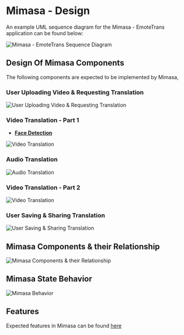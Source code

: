 # Mimasa - Design

An example UML sequence diagram for the Mimasa - EmoteTrans application can be found below:

![Mimasa - EmoteTrans Sequence Diagram](http://www.plantuml.com/plantuml/png/XP9DJiCm48NtFiLSe1Ve0XMr85LgeQAK_U1C4ql-CVQuK4wF4wTDIOJOJVA-z_mopY8o1av62y6ADS5M6Om8CtWmZkare8smfuz4LXAi5DO1ZH27I05cTt1OpxEgIJ8ewnC3sWfSudRKQEk4DKLnMBVi8qfQ4MVMXJcihMA5MdsJk1LQyDcJNRxDOOcUKo0ugOfSoHT5cyRjWilOXJtcaXJ_32xlu9Zbc7Dx_D_ipEV6S2HiQqtZDyfltOaCMHxCPGAjF9XUZ692be3xL2ct9uy1Esy_4aHF99lSqnd05XAtQ37lE-Q5fAjjtcgsTvSdWtg_1h03fYyMOxRrFsrslKKZKyUrF5h73ONhROhC3LtFDekn73Sy_EhBbyYgd3qsZZQN5Ta4Pw-PidmnV2fkfckSseOVSwMYrtY-RL2AbQoOBLID8iM2R9MC_W40)

## Design Of Mimasa Components

The following components are expected to be implemented by Mimasa,

### User Uploading Video & Requesting Translation

![User Uploading Video & Requesting Translation](http://www.plantuml.com/plantuml/png/NOwnJWOn38FtF4KcDbw00Vs8cGLnxE5g7PNQj2Gf4czFUp3Tai7-xFZc8HQZ5dx9LLpukHdcgRqfD8WYHm5l3kEjboOfwy7lEQ7n7R_YQy1ZIMycwaKYDoMIFPgT8Q8pUl_8Jxtp0xSETOvFiFHEKrlMGgPdVstEik_mIJMkI5ak5OU9JaYn8B4Vxh2QtUTdlw3ZNEpylVPUF4V1FdiIF1iI5z5Zo84hDZvgdjZ_EA8RD8rQw1S0)

### Video Translation - Part 1

- **[Face Detection](../facedetector/facedetector.md)**

![Video Translation](http://www.plantuml.com/plantuml/png/ZPBDZXCn48JlVeg-0OSLznpGHcX17FWHoyAvCwu9biO_jDkhpTjZnywIA0FYCaha-ghBrRxDogB5B_JHUSvCRwEWVdoA0K6D-UPqmOQ-Euj8NoHEoDc5lJ4yQHHwo11ZsfTktWoFRKeR-fmGI7_YvCifcUVZfctCXhxYLq5MugaPaqRoi8xN7DyB1wM09cGvK89uLyF4aDVa3sc9REcn1LyxloyxxvIOP4HukN3O5zw3E0oEN4X5Nrq4xrMC9g9K8ppBvoYKpZgwbAx1TqygjKdYObtb9VfkjO9kcsJe6vhRNFJ_iDtXxnEH_f4ODsUfhu1rb__2te6r24RgymlFF3bUQEw2R2wLdRxpKUjwFrW4TRD3nSVlm_5fbGnvaGbTbcd76PPYE9dZAGdw2pdkT77fTJq2-VW8NusokHfnQdeRxF56zuSmGQZNVUr0bfMFBSv5QYQXN05ZFaK5LOrSRVm7Est0MFcV1jlZtu6cwDC2XJNcjeuiVZ6_0G00)

### Audio Translation

![Audio Translation](http://www.plantuml.com/plantuml/png/bPB1pjCm48JlVefz0VJV_mDgLK1SW8f6lPjucww8TwFr9hHlJ-ewRQ96GbmYopFpJRJUJJAlriSMlb7qoSDE5CTFx8IHpRcAhCLtsFQ112hrd5fl9EnSllfyCVMrYSA7ZtVJNh5JgJ4bqNSeEWRmcN1IYJ1GG74lxWVYW9rNRxVyKvyGRc79eRqaspyxYpO61gbzcy1pW5--_jsezECnzebgDm-jKNvYb07XwvSt5ae8T09631XUayTRpISqr4YCOpOX1-AczBkblXvvdC7E29seaJ38gJ20E0jv16l0GuTOdokfy6BbcV80ftE9lXMS2TZedB014oa6Q3qtlM_GhU9oKRwHei-ATi83gjsn9gKkPPzR3qqFlkLmf81ok78z7vyLvsDx_f2Toq3--Nu_1jJMNsUGahnJyX8KB364Cip91PqaCX9U5Ft_BpltNGn11bJ8WSM6fJuYbFqUqyvjHamVM_SN)

### Video Translation - Part 2

![Video Translation](http://www.plantuml.com/plantuml/png/XPB1pjCm48JlVefz0SIz1_HNHPmeHQ9mNzcRnfBZjTQRelBqsAjG8jhGInl7Cz-CutshYgBpbE0O9wm81nPgFrFXJ5cTEqTDj8CVCH33MJ3NX1evEuTUMU1x9N7EjhyAUwgL1TvzW2DVQMg4RxViH-4SVv7iOBM25Clx0Jt1j4Wh_8mwWYuX503d4DazGLd4vrYUfmmnXvWlFU4lV1Fp2JtzdsCjNuFshUq-1_iMVQyZ3aAe1DXPcE3QzpQEwHxzMzJQ_Xy0W3c01MoGR7cQjSnwBxQwKVDN-WC1DgLRkHfa6PDzAUqoctPHBHPbc6qUxgfciH7PmHVMEDn0Hp8Dy63FdgUIgES_CtsCjIIyhS-wbCjGlH1bruN_53kLpkjjAYNo2WWX3WC9POM4-JBZXM1WkNCZlmBXbG3NUlFtIW92nlRqWZ6Ya1rwZR5XuFPMgdDlbCCy9VSR)

### User Saving & Sharing Translation

![User Saving & Sharing Translation](http://www.plantuml.com/plantuml/png/NSynQWD130NGNgVuLKZ0oG5I18VKgPmSGAnbZs1cj4ZQpVKZt1ZSY8zuNw1Z97jke-DR1mVZorngZDMcp2HApIxu3N6SUDTvnHDEZRqIVfndT4wrISHBcjyWqOs_Vk1pNV6Eu5q2USUubAnOoEKYBdEHnqvZVoZzQJPODl7QDxVjsh2pgss1jKmT7O5d6QpzWB15kMF8MVa0oUNjXUWeyro_qZy0)

## Mimasa Components & their Relationship

![Mimasa Components & their Relationship](http://www.plantuml.com/plantuml/png/dLTVRzis47_df-1R72p-0i9GDEWQO42y1KlNFNFIsIOWaXf9EVM6VVT9fCwapwGNjm-5x_Yx_yUVc8_E2-j7rVEDLC89lkQVZ1gC1kqT_zGBv_XFKkoiK8wnDiY_Ex3y7yQdVp-O0VJZCApkepZXj7y1gwHpqcXKZqDlHFTLTc1MX_d_XWTXENRGG-kVXTwDOWUhVldHy5TlfTuXQlnJIVyR_3M2ynUW1rvmRA45UO1VZ9TRsGe_fwGpWKJef1jwSVnYXNPzHFluEuAp0yn97E0M-5xOT-B_nMvle9FYnPeMd3EdleTYJzfOTP8ZHeoTp22FKQG8ywZZP5wFkeM8eygKJToIQUAOY9hJUsndhmtV924xJJcGOh0fvks67eRv7USTNAKkaVenEVZchMXzgEZ96XKty7wfSS4eu-DC6lxvz3kUjHQ4pmTMsjuT-1nnlvoct6BZIMfO9Qp2469Aw7AmC9mFphn45HtUAmp22eymb17Z1e1s7zEBg5UYMG8QvoyYvhfogH59IYMxWmMxIJfhtmFFAxziMnO9VUJcKPEx8Dlmw-Y7qI-cUBVf0F4I4tswhIJboOVV6giISs3GVFang8ra5PKNwugehUm1_KKD9JVIuEynV1Aj5FqJ23zQ20dYyaiph_wpTFx7pulu8Tdzh2PtsVBHktNkjzJ6xHcY8PcaICzos9W3AD1-tfozDLh-VRu_6SHTswMpik7_l2Bc1hVNNFRbEffQWQSkGTciLaBA9j4Mvf08fFhHbNImpUMi5sG7UkPSt8xLjZBBnVERaFx9s1iuNHKBhnQTRW9TJC9b0RCgpv3m9Lgxg82lfXMzcwXiCphP4Xz8XX6KU13rqUQ27f5ypHVuXaIQGg-hdmH2lT3DzhDxHovvy6jYb6l-_OH3wvB_4BYQF-AofXNhQYhrHXjVpBMfr43ddcQSwkl0WrLIBxERC7BUiK8tr-O0jXV7eFf3-dqSM2nZGJvmDIlHhh9RXn2AcgHL2s_bTMVUzFf3UZmnTlgP3jFdetQQ7axiN4OOUGPLK26zTu7eCv3T1IBXImkatl7szDV27SFen5EYfneYg1bBG3ovfAG2YB1G2L6a4bRIeacDhQyQrRcQtOKjh7KkcmWTGLvy7PUOh0QYDwhkYpxzeggCP8pwnVFQvQ_XQnUVPPyB4fkUf5KgtA3iJSZOHz3Tg7hs7m00)

## Mimasa State Behavior

![Mimasa Behavior](http://www.plantuml.com/plantuml/png/XPLDRziy3CVl-XIyFS03jBltCBGOsg67RSNQhOTX1qQY4s6sv8boskxJJpJXM6YKxXRpvSS_HIgwv8mfJqDlp8__VyBPsNku6iSl8mLovl1hjd-btnDn_aJEuvMrn0mNaDJ8W6h94GO9C8reWLJV7nE6JAv09gO4M_bSEAOH9-dVnZwY--uTnILlcaqCUp6QEg0I_L0Ot6FsCInvF6q6dtdf0BgO8AzXff4fm1bzbw8eys5xdp5f4zT3p3H7Wut360E532nkXl4G3ohJj35w_fFpyVev9xHAHZ60Pw23iKjn04NLuJMX4Yxq2bMtkKW3LMfQgItiAsLvjUR2Bq9h4Yw4X-9uYFSZaTsLz3ghU0HaOzXJKexYJPsqwdZqULVFfgQjkcA1zVXIJ4yb7ZPeVsrJd8A3OM9lJHCbDUvVWjsb6FmVEiGiQwTq34ud09W8kCGlLNe_lklG4Wob_40XyvlplXrmItU9gYMvKB9qmB96ERRNItRMIpgCYSvMW6amfTGDMe_z3M6U4d6zOztiWOxK9Jsrr-qKGl2YqSTmwoXat_d3tVwFWTIbOBy6R939GGoB07eU2vOrDBZMMHvNETpBQegFw7Df-oQcUNxBaJPt_wd4iXncutxa21kQZxodJCwOVnLwOqMFBgOC6FVeUzpq13iAbY0HJqC1df-V6tDo3PizVr2L9FFq0NjjMPUoTJji8Z6OKvpbEVWSwt4cIGsBIOQKTmGuZk0yZps-i1ZgWhev5KYl6EwfyRziCG0NLmLHlyn7U0aITPJaiCmhXd9tc4w2Y--8h0SKYpMnESfklo8rL5yIG0Zqr7XEgXe8pdUpzWmzXks4MpBcaeAJ5_Wl)

## Features

Expected features in Mimasa can be found [here](../features/FEATURES.md)
